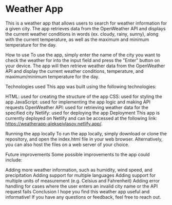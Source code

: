 # Weather App

This is a weather app that allows users to search for weather information for a given city. The app retrieves data from the OpenWeather API and displays the current weather conditions in words (ex. cloudy, rainy, sunny), along with the current temperature, as well as the maximum and minimum temperature for the day.

How to use
To use the app, simply enter the name of the city you want to check the weather for into the input field and press the "Enter" button on your device. The app will then retrieve weather data from the OpenWeather API and display the current weather conditions, temperature, and maximum/minimum temperature for the day.

Technologies used
This app was built using the following technologies:

HTML: used for creating the structure of the app
CSS: used for styling the app
JavaScript: used for implementing the app logic and making API requests
OpenWeather API: used for retrieving weather data for the specified city
Netlify: used for deploying the app
Deployment
This app is currently deployed on Netlify and can be accessed at the following link: https://weatherapp-alekseivlasov.netlify.app/.

Running the app locally
To run the app locally, simply download or clone the repository, and open the index.html file in your web browser. Alternatively, you can also host the files on a web server of your choice.

Future improvements
Some possible improvements to the app could include:

Adding more weather information, such as humidity, wind speed, and precipitation
Adding support for multiple languages
Adding support for multiple units of measurement (e.g. Celsius and Fahrenheit)
Adding error handling for cases where the user enters an invalid city name or the API request fails
Conclusion
I hope you find this weather app useful and informative! If you have any questions or feedback, feel free to reach out.
